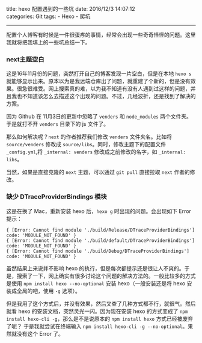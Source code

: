 title: hexo 配置遇到的一些坑
date: 2016/12/3 14:07:12  
categories: Git
tags: 
	- Hexo
	- 爬坑

---

配置个人博客有时候是一件很蛋疼的事情，经常会出现一些奇奇怪怪的问题。这里我就将把我填上的一些坑总结一下。

<!--more-->

### next主题空白
这是16年11月份的问题，突然打开自己的博客发现一片空白，但是在本地 `hexo s` 就能够显示出来。原本以为是我远端仓库出了问题，就重建了个新的，但是没有效果。很急很难受。网上搜索真的难，以为我不知道有没有人遇到过这样的问题，并且我也不知道该怎么去描述这个出现的问题。不过，几经波折，还是找到了解决的方案。

因为 Github 在 11月3日的更新中忽略了 `venders` 和 `node_modules` 两个文件夹。于是就打不开 `venders` 目录下的 js 文件了。

那么如何解决呢？`next` 的作者推荐我们修改 `venders` 文件夹名。比如将 `source/venders` 修改成 `source/libs`。同时，修改主题下的配置文件 `_config.yml`,将 `_internal: venders` 修改成之前修改的名字，如 `_internal: libs`。

当然，如果是直接克隆的 `next` 主题，可以通过 `git pull` 直接拉取 `next` 作者的修改。

### 缺少 DTraceProviderBindings 模块
这是在换了 Mac，重新安装 hexo 后，`hexo g` 时出现的问题。会出现如下 Error 提示：

```
{ [Error: Cannot find module './build/Release/DTraceProviderBindings'] code: 'MODULE_NOT_FOUND' }
{ [Error: Cannot find module './build/default/DTraceProviderBindings'] code: 'MODULE_NOT_FOUND' }
{ [Error: Cannot find module './build/Debug/DTraceProviderBindings'] code: 'MODULE_NOT_FOUND' }
```

虽然结果上来说并不影响 hexo 的执行，但是每次都提示还是很让人不爽的。于是，搜索了一下，网上确实有很多讨论这个问题的解决方法的。一般比较多的方式是使用 `npm install hexo --no-optional` 安装 hexo（一般安装还是将 hexo 安装成全局的吧，使用 `-g` 选项）。

但是我用了这个方式后，并没有效果，然后又查了几种方式都不行，就很气。然后就看 hexo 的安装文档，突然灵光一闪。因为现在安装 hexo 的方式变成了 `npm install hexo-cli -g`，那么是不是说原本的  `npm install hexo` 方式已经被废弃了呢？ 于是我就尝试在终端输入 `npm install hexo-cli -g --no-optional`。果然就没有这个 Error 了。

